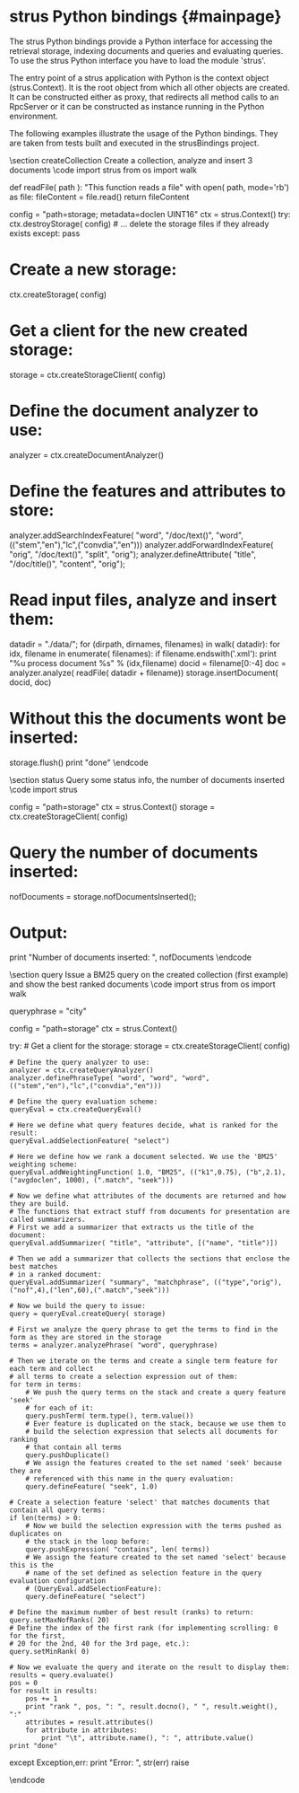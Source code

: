 strus Python bindings	 {#mainpage}
=====================

The strus Python bindings provide a Python interface for accessing the 
retrieval storage, indexing documents and queries and evaluating queries.
To use the strus Python interface you have to load the module 'strus'.

The entry point of a strus application with Python is the context object (strus.Context).
It is the root object from which all other objects are created.
It can be constructed either as proxy, that redirects all method calls to an RpcServer
or it can be constructed as instance running in the Python environment.

The following examples illustrate the usage of the Python bindings.
They are taken from tests built and executed in the strusBindings project.

\section createCollection Create a collection, analyze and insert 3 documents 
\code
import strus
from os import walk

def readFile( path ):
	"This function reads a file"
	with open( path, mode='rb') as file:
		fileContent = file.read()
	return fileContent

config = "path=storage; metadata=doclen UINT16"
ctx = strus.Context()
try:
	ctx.destroyStorage( config)
	# ... delete the storage files if they already exists
except:
	pass

# Create a new storage:
ctx.createStorage( config)
# Get a client for the new created storage:
storage = ctx.createStorageClient( config)

# Define the document analyzer to use:
analyzer = ctx.createDocumentAnalyzer()

# Define the features and attributes to store:
analyzer.addSearchIndexFeature( "word", "/doc/text()", "word", (("stem","en"),"lc",("convdia","en")))
analyzer.addForwardIndexFeature( "orig", "/doc/text()", "split", "orig");
analyzer.defineAttribute( "title", "/doc/title()", "content", "orig");

# Read input files, analyze and insert them:
datadir = "./data/";
for (dirpath, dirnames, filenames) in walk( datadir):
	for idx, filename in enumerate( filenames):
		if filename.endswith('.xml'):
			print "%u process document %s" % (idx,filename)
			docid = filename[0:-4]
			doc = analyzer.analyze( readFile( datadir + filename))
			storage.insertDocument( docid, doc)

# Without this the documents wont be inserted:
storage.flush()
print "done"
\endcode

\section status Query some status info, the number of documents inserted
\code
import strus

config = "path=storage"
ctx = strus.Context()
storage = ctx.createStorageClient( config)
# Query the number of documents inserted:
nofDocuments = storage.nofDocumentsInserted();
# Output:
print "Number of documents inserted: ", nofDocuments
\endcode

\section query Issue a BM25 query on the created collection (first example) and show the best ranked documents
\code
import strus
from os import walk

queryphrase = "city"

config = "path=storage"
ctx = strus.Context()

try:
	# Get a client for the storage:
	storage = ctx.createStorageClient( config)
	
	# Define the query analyzer to use:
	analyzer = ctx.createQueryAnalyzer()
	analyzer.definePhraseType( "word", "word", "word", (("stem","en"),"lc",("convdia","en")))
	
	# Define the query evaluation scheme:
	queryEval = ctx.createQueryEval()
	
	# Here we define what query features decide, what is ranked for the result:
	queryEval.addSelectionFeature( "select")
	
	# Here we define how we rank a document selected. We use the 'BM25' weighting scheme:
	queryEval.addWeightingFunction( 1.0, "BM25", (("k1",0.75), ("b",2.1), ("avgdoclen", 1000), (".match", "seek")))
	
	# Now we define what attributes of the documents are returned and how they are build.
	# The functions that extract stuff from documents for presentation are called summarizers.
	# First we add a summarizer that extracts us the title of the document:
	queryEval.addSummarizer( "title", "attribute", [("name", "title")])
	
	# Then we add a summarizer that collects the sections that enclose the best matches 
	# in a ranked document:
	queryEval.addSummarizer( "summary", "matchphrase", (("type","orig"),("nof",4),("len",60),(".match","seek")))
	
	# Now we build the query to issue:
	query = queryEval.createQuery( storage)
	
	# First we analyze the query phrase to get the terms to find in the form as they are stored in the storage
	terms = analyzer.analyzePhrase( "word", queryphrase)
	
	# Then we iterate on the terms and create a single term feature for each term and collect
	# all terms to create a selection expression out of them:
	for term in terms:
		# We push the query terms on the stack and create a query feature 'seek' 
		# for each of it:
		query.pushTerm( term.type(), term.value())
		# Ever feature is duplicated on the stack, because we use them to 
		# build the selection expression that selects all documents for ranking
		# that contain all terms
		query.pushDuplicate()
		# We assign the features created to the set named 'seek' because they are 
		# referenced with this name in the query evaluation:
		query.defineFeature( "seek", 1.0)
	
	# Create a selection feature 'select' that matches documents that contain all query terms:
	if len(terms) > 0:
		# Now we build the selection expression with the terms pushed as duplicates on
		# the stack in the loop before:
		query.pushExpression( "contains", len( terms))
		# We assign the feature created to the set named 'select' because this is the
		# name of the set defined as selection feature in the query evaluation configuration
		# (QueryEval.addSelectionFeature):
		query.defineFeature( "select")
	
	# Define the maximum number of best result (ranks) to return:
	query.setMaxNofRanks( 20)
	# Define the index of the first rank (for implementing scrolling: 0 for the first, 
	# 20 for the 2nd, 40 for the 3rd page, etc.):
	query.setMinRank( 0)
	
	# Now we evaluate the query and iterate on the result to display them:
	results = query.evaluate()
	pos = 0
	for result in results:
		pos += 1
		print "rank ", pos, ": ", result.docno(), " ", result.weight(), ":"
		attributes = result.attributes()
		for attribute in attributes:
			print "\t", attribute.name(), ": ", attribute.value()
	print "done"
except Exception,err:
	print "Error: ", str(err)
	raise

\endcode



